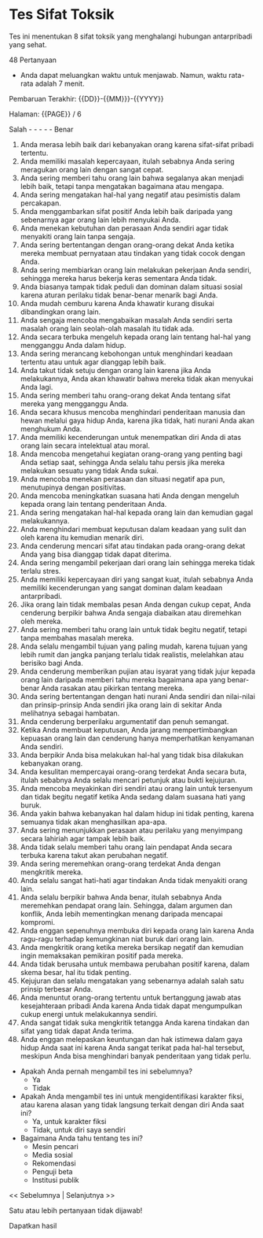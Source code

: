 # Tes Sifat Toksik

Tes ini menentukan 8 sifat toksik yang menghalangi hubungan antarpribadi yang sehat.

48 Pertanyaan

- Anda dapat meluangkan waktu untuk menjawab. Namun, waktu rata-rata adalah 7 menit.

Pembaruan Terakhir: {{DD}}-{{MM}}}-{{YYYY}}

Halaman: {{PAGE}} / 6

Salah - - - - - Benar

1. Anda merasa lebih baik dari kebanyakan orang karena sifat-sifat pribadi tertentu.
2. Anda memiliki masalah kepercayaan, itulah sebabnya Anda sering meragukan orang lain dengan sangat cepat.
3. Anda sering memberi tahu orang lain bahwa segalanya akan menjadi lebih baik, tetapi tanpa mengatakan bagaimana atau mengapa.
4. Anda sering mengatakan hal-hal yang negatif atau pesimistis dalam percakapan.
5. Anda menggambarkan sifat positif Anda lebih baik daripada yang sebenarnya agar orang lain lebih menyukai Anda.
6. Anda menekan kebutuhan dan perasaan Anda sendiri agar tidak menyakiti orang lain tanpa sengaja.
7. Anda sering bertentangan dengan orang-orang dekat Anda ketika mereka membuat pernyataan atau tindakan yang tidak cocok dengan Anda.
8. Anda sering membiarkan orang lain melakukan pekerjaan Anda sendiri, sehingga mereka harus bekerja keras sementara Anda tidak.
9. Anda biasanya tampak tidak peduli dan dominan dalam situasi sosial karena aturan perilaku tidak benar-benar menarik bagi Anda.
10. Anda mudah cemburu karena Anda khawatir kurang disukai dibandingkan orang lain.
11. Anda sengaja mencoba mengabaikan masalah Anda sendiri serta masalah orang lain seolah-olah masalah itu tidak ada.
12. Anda secara terbuka mengeluh kepada orang lain tentang hal-hal yang mengganggu Anda dalam hidup.
13. Anda sering merancang kebohongan untuk menghindari keadaan tertentu atau untuk agar dianggap lebih baik.
14. Anda takut tidak setuju dengan orang lain karena jika Anda melakukannya, Anda akan khawatir bahwa mereka tidak akan menyukai Anda lagi.
15. Anda sering memberi tahu orang-orang dekat Anda tentang sifat mereka yang mengganggu Anda.
16. Anda secara khusus mencoba menghindari penderitaan manusia dan hewan melalui gaya hidup Anda, karena jika tidak, hati nurani Anda akan menghukum Anda.
17. Anda memiliki kecenderungan untuk menempatkan diri Anda di atas orang lain secara intelektual atau moral.
18. Anda mencoba mengetahui kegiatan orang-orang yang penting bagi Anda setiap saat, sehingga Anda selalu tahu persis jika mereka melakukan sesuatu yang tidak Anda sukai.
19. Anda mencoba menekan perasaan dan situasi negatif apa pun, menutupinya dengan positivitas.
20. Anda mencoba meningkatkan suasana hati Anda dengan mengeluh kepada orang lain tentang penderitaan Anda.
21. Anda sering mengatakan hal-hal kepada orang lain dan kemudian gagal melakukannya.
22. Anda menghindari membuat keputusan dalam keadaan yang sulit dan oleh karena itu kemudian menarik diri.
23. Anda cenderung mencari sifat atau tindakan pada orang-orang dekat Anda yang bisa dianggap tidak dapat diterima.
24. Anda sering mengambil pekerjaan dari orang lain sehingga mereka tidak terlalu stres.
25. Anda memiliki kepercayaan diri yang sangat kuat, itulah sebabnya Anda memiliki kecenderungan yang sangat dominan dalam keadaan antarpribadi.
26. Jika orang lain tidak membalas pesan Anda dengan cukup cepat, Anda cenderung berpikir bahwa Anda sengaja diabaikan atau diremehkan oleh mereka.
27. Anda sering memberi tahu orang lain untuk tidak begitu negatif, tetapi tanpa membahas masalah mereka.
28. Anda selalu mengambil tujuan yang paling mudah, karena tujuan yang lebih rumit dan jangka panjang terlalu tidak realistis, melelahkan atau berisiko bagi Anda.
29. Anda cenderung memberikan pujian atau isyarat yang tidak jujur kepada orang lain daripada memberi tahu mereka bagaimana apa yang benar-benar Anda rasakan atau pikirkan tentang mereka.
30. Anda sering bertentangan dengan hati nurani Anda sendiri dan nilai-nilai dan prinsip-prinsip Anda sendiri jika orang lain di sekitar Anda melihatnya sebagai hambatan.
31. Anda cenderung berperilaku argumentatif dan penuh semangat.
32. Ketika Anda membuat keputusan, Anda jarang mempertimbangkan kepuasan orang lain dan cenderung hanya memperhatikan kenyamanan Anda sendiri.
33. Anda berpikir Anda bisa melakukan hal-hal yang tidak bisa dilakukan kebanyakan orang.
34. Anda kesulitan mempercayai orang-orang terdekat Anda secara buta, itulah sebabnya Anda selalu mencari petunjuk atau bukti kejujuran.
35. Anda mencoba meyakinkan diri sendiri atau orang lain untuk tersenyum dan tidak begitu negatif ketika Anda sedang dalam suasana hati yang buruk.
36. Anda yakin bahwa kebanyakan hal dalam hidup ini tidak penting, karena semuanya tidak akan menghasilkan apa-apa.
37. Anda sering menunjukkan perasaan atau perilaku yang menyimpang secara lahiriah agar tampak lebih baik.
38. Anda tidak selalu memberi tahu orang lain pendapat Anda secara terbuka karena takut akan perubahan negatif.
39. Anda sering meremehkan orang-orang terdekat Anda dengan mengkritik mereka.
40. Anda selalu sangat hati-hati agar tindakan Anda tidak menyakiti orang lain.
41. Anda selalu berpikir bahwa Anda benar, itulah sebabnya Anda meremehkan pendapat orang lain. Sehingga, dalam argumen dan konflik, Anda lebih mementingkan menang daripada mencapai kompromi.
42. Anda enggan sepenuhnya membuka diri kepada orang lain karena Anda ragu-ragu terhadap kemungkinan niat buruk dari orang lain.
43. Anda mengkritik orang ketika mereka bersikap negatif dan kemudian ingin memaksakan pemikiran positif pada mereka.
44. Anda tidak berusaha untuk membawa perubahan positif karena, dalam skema besar, hal itu tidak penting.
45. Kejujuran dan selalu mengatakan yang sebenarnya adalah salah satu prinsip terbesar Anda.
46. Anda menuntut orang-orang tertentu untuk bertanggung jawab atas kesejahteraan pribadi Anda karena Anda tidak dapat mengumpulkan cukup energi untuk melakukannya sendiri.
47. Anda sangat tidak suka mengkritik tetangga Anda karena tindakan dan sifat yang tidak dapat Anda terima.
48. Anda enggan melepaskan keuntungan dan hak istimewa dalam gaya hidup Anda saat ini karena Anda sangat terikat pada hal-hal tersebut, meskipun Anda bisa menghindari banyak penderitaan yang tidak perlu.

- Apakah Anda pernah mengambil tes ini sebelumnya?
  - Ya
  - Tidak
- Apakah Anda mengambil tes ini untuk mengidentifikasi karakter fiksi, atau karena alasan yang tidak langsung terkait dengan diri Anda saat ini?
  - Ya, untuk karakter fiksi
  - Tidak, untuk diri saya sendiri
- Bagaimana Anda tahu tentang tes ini?
  - Mesin pencari
  - Media sosial
  - Rekomendasi
  - Penguji beta
  - Institusi publik

<< Sebelumnya | Selanjutnya >>

Satu atau lebih pertanyaan tidak dijawab!

Dapatkan hasil
